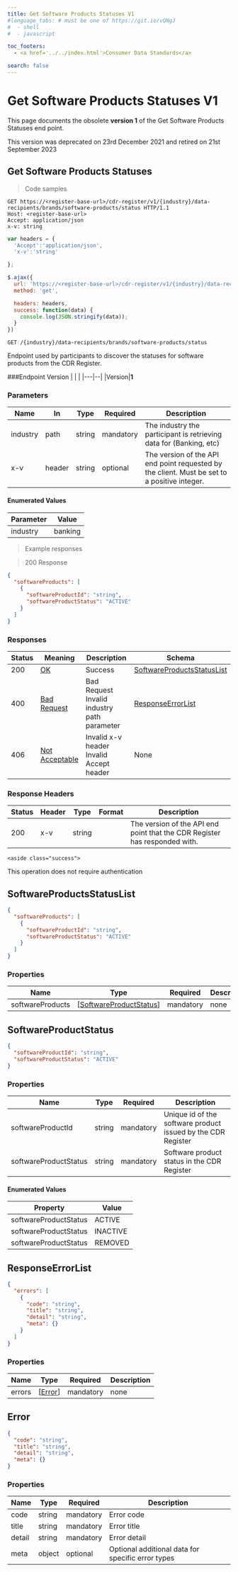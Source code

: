 ```yaml
---
title: Get Software Products Statuses V1
#language_tabs: # must be one of https://git.io/vQNgJ
#  - shell
#  - javascript

toc_footers:
  - <a href='../../index.html'>Consumer Data Standards</a>

search: false
---
```


# Get Software Products Statuses V1
This page documents the obsolete **version 1** of the Get Software Products Statuses end point.

<aside class="info">
This version was deprecated on 23rd December 2021 and retired on 21st September 2023
</aside>



## Get Software Products Statuses

<a id="opIdGetSoftwareProductsStatus"></a>

> Code samples

```http
GET https://<register-base-url>/cdr-register/v1/{industry}/data-recipients/brands/software-products/status HTTP/1.1
Host: <register-base-url>
Accept: application/json
x-v: string

```

```javascript
var headers = {
  'Accept':'application/json',
  'x-v':'string'

};

$.ajax({
  url: 'https://<register-base-url>/cdr-register/v1/{industry}/data-recipients/brands/software-products/status',
  method: 'get',

  headers: headers,
  success: function(data) {
    console.log(JSON.stringify(data));
  }
})

```

`GET /{industry}/data-recipients/brands/software-products/status`

Endpoint used by participants to discover the statuses for software products from the CDR Register.

###Endpoint Version
|   |  |
|---|--|
|Version|**1**

<h3 id="get-data-recipient-software-products-statuses-parameters">Parameters</h3>

|Name|In|Type|Required|Description|
|---|---|---|---|---|
|industry|path|string|mandatory|The industry the participant is retrieving data for (Banking, etc)|
|x-v|header|string|optional|The version of the API end point requested by the client. Must be set to a positive integer.|

#### Enumerated Values

|Parameter|Value|
|---|---|
|industry|banking|

> Example responses

> 200 Response

```json
{
  "softwareProducts": [
    {
      "softwareProductId": "string",
      "softwareProductStatus": "ACTIVE"
    }
  ]
}
```

<h3 id="get-data-recipient-software-products-statuses-responses">Responses</h3>

|Status|Meaning|Description|Schema|
|---|---|---|---|
|200|[OK](https://tools.ietf.org/html/rfc7231#section-6.3.1)|Success|[SoftwareProductsStatusList](#schemacdr-participant-discovery-apisoftwareproductsstatuslist)|
|400|[Bad Request](https://tools.ietf.org/html/rfc7231#section-6.5.1)|Bad Request</br>Invalid industry path parameter|[ResponseErrorList](#schemacdr-participant-discovery-apiresponseerrorlist)|
|406|[Not Acceptable](https://tools.ietf.org/html/rfc7231#section-6.5.6)|Invalid x-v header</br>Invalid Accept header|None|

### Response Headers

|Status|Header|Type|Format|Description|
|---|---|---|---|---|
|200|x-v|string||The version of the API end point that the CDR Register has responded with.|


    <aside class="success">
This operation does not require authentication
</aside>

<h2 class="schema-toc" id="tocSsoftwareproductsstatuslist">SoftwareProductsStatusList</h2>

<a id="schemacdr-participant-discovery-apisoftwareproductsstatuslist"></a>

```json
{
  "softwareProducts": [
    {
      "softwareProductId": "string",
      "softwareProductStatus": "ACTIVE"
    }
  ]
}

```

### Properties

|Name|Type|Required|Description|
|---|---|---|---|
|softwareProducts|[[SoftwareProductStatus](#schemacdr-participant-discovery-apisoftwareproductstatus)]|mandatory|none|

<h2 class="schema-toc" id="tocSsoftwareproductstatus">SoftwareProductStatus</h2>

<a id="schemacdr-participant-discovery-apisoftwareproductstatus"></a>

```json
{
  "softwareProductId": "string",
  "softwareProductStatus": "ACTIVE"
}

```

### Properties

|Name|Type|Required|Description|
|---|---|---|---|
|softwareProductId|string|mandatory|Unique id of the software product issued by the CDR Register|
|softwareProductStatus|string|mandatory|Software product status in the CDR Register|

#### Enumerated Values

|Property|Value|
|---|---|
|softwareProductStatus|ACTIVE|
|softwareProductStatus|INACTIVE|
|softwareProductStatus|REMOVED|


<h2 class="schema-toc" id="tocSresponseerrorlist">ResponseErrorList</h2>

<a id="schemacdr-participant-discovery-apiresponseerrorlist"></a>

```json
{
  "errors": [
    {
      "code": "string",
      "title": "string",
      "detail": "string",
      "meta": {}
    }
  ]
}

```

### Properties

|Name|Type|Required|Description|
|---|---|---|---|
|errors|[[Error](#schemacdr-participant-discovery-apierror)]|mandatory|none|

<h2 class="schema-toc" id="tocSerror">Error</h2>

<a id="schemacdr-participant-discovery-apierror"></a>

```json
{
  "code": "string",
  "title": "string",
  "detail": "string",
  "meta": {}
}

```

### Properties

|Name|Type|Required|Description|
|---|---|---|---|
|code|string|mandatory|Error code|
|title|string|mandatory|Error title|
|detail|string|mandatory|Error detail|
|meta|object|optional|Optional additional data for specific error types|
